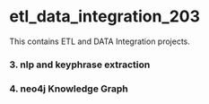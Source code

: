 # etl_data_integration_203
This contains ETL and DATA Integration projects.


### 3. nlp and keyphrase extraction




### 4. neo4j Knowledge Graph
